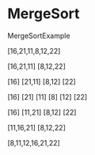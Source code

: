 # MergeSort
MergeSortExample


[16,21,11,8,12,22]

[16,21,11] [8,12,22]

[16] [21,11] [8,12] [22]

[16] [21] [11] [8] [12] [22]

[16] [11,21] [8,12] [22]

[11,16,21] [8,12,22]

[8,11,12,16,21,22]
